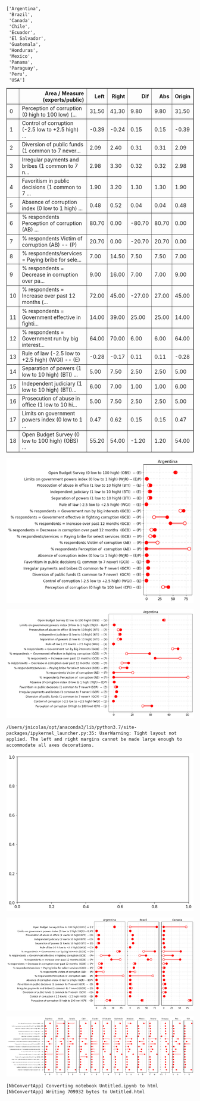     ['Argentina',
     'Brazil',
     'Canada',
     'Chile',
     'Ecuador',
     'El Salvador',
     'Guatemala',
     'Honduras',
     'Mexico',
     'Panama',
     'Paraguay',
     'Peru',
     'USA']






<div>
<style scoped>
    .dataframe tbody tr th:only-of-type {
        vertical-align: middle;
    }

    .dataframe tbody tr th {
        vertical-align: top;
    }

    .dataframe thead th {
        text-align: right;
    }
</style>
<table border="1" class="dataframe">
  <thead>
    <tr style="text-align: right;">
      <th></th>
      <th>Area / Measure (experts/public)</th>
      <th>Left</th>
      <th>Right</th>
      <th>Dif</th>
      <th>Abs</th>
      <th>Origin</th>
    </tr>
  </thead>
  <tbody>
    <tr>
      <td>0</td>
      <td>Perception of corruption (0 high to 100 low) (...</td>
      <td>31.50</td>
      <td>41.30</td>
      <td>9.80</td>
      <td>9.80</td>
      <td>31.50</td>
    </tr>
    <tr>
      <td>1</td>
      <td>Control of corruption (-2.5 low to +2.5 high) ...</td>
      <td>-0.39</td>
      <td>-0.24</td>
      <td>0.15</td>
      <td>0.15</td>
      <td>-0.39</td>
    </tr>
    <tr>
      <td>2</td>
      <td>Diversion of public funds (1 common to 7 never...</td>
      <td>2.09</td>
      <td>2.40</td>
      <td>0.31</td>
      <td>0.31</td>
      <td>2.09</td>
    </tr>
    <tr>
      <td>3</td>
      <td>Irregular payments and bribes (1 common to 7 n...</td>
      <td>2.98</td>
      <td>3.30</td>
      <td>0.32</td>
      <td>0.32</td>
      <td>2.98</td>
    </tr>
    <tr>
      <td>4</td>
      <td>Favoritism in public decisions (1 common to 7 ...</td>
      <td>1.90</td>
      <td>3.20</td>
      <td>1.30</td>
      <td>1.30</td>
      <td>1.90</td>
    </tr>
    <tr>
      <td>5</td>
      <td>Absence of corruption index (0 low to 1 high) ...</td>
      <td>0.48</td>
      <td>0.52</td>
      <td>0.04</td>
      <td>0.04</td>
      <td>0.48</td>
    </tr>
    <tr>
      <td>6</td>
      <td>% respondents Perception of  corruption (AB)  ...</td>
      <td>80.70</td>
      <td>0.00</td>
      <td>-80.70</td>
      <td>80.70</td>
      <td>0.00</td>
    </tr>
    <tr>
      <td>7</td>
      <td>% respondents Victim of corruption (AB)  -- (P)</td>
      <td>20.70</td>
      <td>0.00</td>
      <td>-20.70</td>
      <td>20.70</td>
      <td>0.00</td>
    </tr>
    <tr>
      <td>8</td>
      <td>% respondents/services = Paying bribe for sele...</td>
      <td>7.00</td>
      <td>14.50</td>
      <td>7.50</td>
      <td>7.50</td>
      <td>7.00</td>
    </tr>
    <tr>
      <td>9</td>
      <td>% respondents = Decrease in corruption over pa...</td>
      <td>9.00</td>
      <td>16.00</td>
      <td>7.00</td>
      <td>7.00</td>
      <td>9.00</td>
    </tr>
    <tr>
      <td>10</td>
      <td>% respondents = Increase over past 12 months (...</td>
      <td>72.00</td>
      <td>45.00</td>
      <td>-27.00</td>
      <td>27.00</td>
      <td>45.00</td>
    </tr>
    <tr>
      <td>11</td>
      <td>% respondents = Government effective in fighti...</td>
      <td>14.00</td>
      <td>39.00</td>
      <td>25.00</td>
      <td>25.00</td>
      <td>14.00</td>
    </tr>
    <tr>
      <td>12</td>
      <td>% respondents = Government run by big interest...</td>
      <td>64.00</td>
      <td>70.00</td>
      <td>6.00</td>
      <td>6.00</td>
      <td>64.00</td>
    </tr>
    <tr>
      <td>13</td>
      <td>Rule of law (-2.5 low to +2.5 high) (WGI)  -- (E)</td>
      <td>-0.28</td>
      <td>-0.17</td>
      <td>0.11</td>
      <td>0.11</td>
      <td>-0.28</td>
    </tr>
    <tr>
      <td>14</td>
      <td>Separation of powers (1 low to 10 high) (BTI) ...</td>
      <td>5.00</td>
      <td>7.50</td>
      <td>2.50</td>
      <td>2.50</td>
      <td>5.00</td>
    </tr>
    <tr>
      <td>15</td>
      <td>Independent judiciary (1 low to 10 high) (BTI)...</td>
      <td>6.00</td>
      <td>7.00</td>
      <td>1.00</td>
      <td>1.00</td>
      <td>6.00</td>
    </tr>
    <tr>
      <td>16</td>
      <td>Prosecution of abuse in office (1 low to 10 hi...</td>
      <td>5.00</td>
      <td>7.50</td>
      <td>2.50</td>
      <td>2.50</td>
      <td>5.00</td>
    </tr>
    <tr>
      <td>17</td>
      <td>Limits on government powers index (0 low to 1 ...</td>
      <td>0.47</td>
      <td>0.62</td>
      <td>0.15</td>
      <td>0.15</td>
      <td>0.47</td>
    </tr>
    <tr>
      <td>18</td>
      <td>Open Budget Survey (0 low to 100 high) (OBS)  ...</td>
      <td>55.20</td>
      <td>54.00</td>
      <td>-1.20</td>
      <td>1.20</td>
      <td>54.00</td>
    </tr>
  </tbody>
</table>
</div>




![png](Untitled_files/Untitled_3_0.png)



![png](Untitled_files/Untitled_4_0.png)


    /Users/jnicolas/opt/anaconda3/lib/python3.7/site-packages/ipykernel_launcher.py:35: UserWarning: Tight layout not applied. The left and right margins cannot be made large enough to accommodate all axes decorations. 



![png](Untitled_files/Untitled_5_1.png)



![png](Untitled_files/Untitled_6_0.png)



![png](Untitled_files/Untitled_7_0.png)


    [NbConvertApp] Converting notebook Untitled.ipynb to html
    [NbConvertApp] Writing 709932 bytes to Untitled.html

